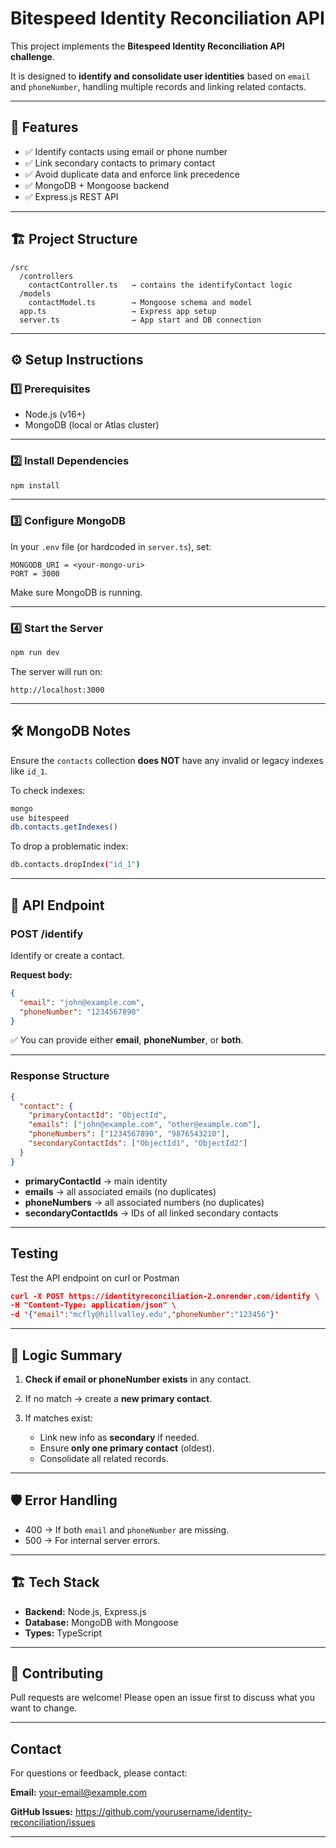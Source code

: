 # Bitespeed Identity Reconciliation API

This project implements the **Bitespeed Identity Reconciliation API challenge**.

It is designed to **identify and consolidate user identities** based on `email` and `phoneNumber`, handling multiple records and linking related contacts.

---

## 🚀 Features

* ✅ Identify contacts using email or phone number
* ✅ Link secondary contacts to primary contact
* ✅ Avoid duplicate data and enforce link precedence
* ✅ MongoDB + Mongoose backend
* ✅ Express.js REST API

---

## 🏗️ Project Structure

```
/src
  /controllers
    contactController.ts   → contains the identifyContact logic
  /models
    contactModel.ts        → Mongoose schema and model
  app.ts                   → Express app setup
  server.ts                → App start and DB connection
```

---

## ⚙️ Setup Instructions

### 1️⃣ Prerequisites

* Node.js (v16+)
* MongoDB (local or Atlas cluster)

---

### 2️⃣ Install Dependencies

```bash
npm install
```

---

### 3️⃣ Configure MongoDB

In your `.env` file (or hardcoded in `server.ts`), set:

```
MONGODB_URI = <your-mongo-uri>
PORT = 3000
```

Make sure MongoDB is running.

---

### 4️⃣ Start the Server

```bash
npm run dev
```

The server will run on:

```
http://localhost:3000
```

---

## 🛠️ MongoDB Notes

Ensure the `contacts` collection **does NOT** have any invalid or legacy indexes like `id_1`.

To check indexes:

```bash
mongo
use bitespeed
db.contacts.getIndexes()
```

To drop a problematic index:

```bash
db.contacts.dropIndex("id_1")
```

---

## 📩 API Endpoint

### **POST /identify**

Identify or create a contact.

**Request body:**

```json
{
  "email": "john@example.com",
  "phoneNumber": "1234567890"
}
```

✅ You can provide either **email**, **phoneNumber**, or **both**.

---

### **Response Structure**

```json
{
  "contact": {
    "primaryContactId": "ObjectId",
    "emails": ["john@example.com", "other@example.com"],
    "phoneNumbers": ["1234567890", "9876543210"],
    "secondaryContactIds": ["ObjectId1", "ObjectId2"]
  }
}
```

* **primaryContactId** → main identity
* **emails** → all associated emails (no duplicates)
* **phoneNumbers** → all associated numbers (no duplicates)
* **secondaryContactIds** → IDs of all linked secondary contacts

---

## Testing 
Test the API endpoint on curl or Postman
```json
curl -X POST https://identityreconciliation-2.onrender.com/identify \
-H "Content-Type: application/json" \
-d '{"email":"mcfly@hillvalley.edu","phoneNumber":"123456"}'
```

---

## 🧠 Logic Summary

1. **Check if email or phoneNumber exists** in any contact.
2. If no match → create a **new primary contact**.
3. If matches exist:

   * Link new info as **secondary** if needed.
   * Ensure **only one primary contact** (oldest).
   * Consolidate all related records.

---

## 🛡️ Error Handling

* 400 → If both `email` and `phoneNumber` are missing.
* 500 → For internal server errors.

---

## 🏗️ Tech Stack

* **Backend:** Node.js, Express.js
* **Database:** MongoDB with Mongoose
* **Types:** TypeScript

---

## 🤝 Contributing

Pull requests are welcome!
Please open an issue first to discuss what you want to change.

---

## Contact
For questions or feedback, please contact:

**Email:** your-email@example.com

**GitHub Issues:** https://github.com/yourusername/identity-reconciliation/issues

---
